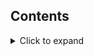 ## Contents

<details>
    <summary>Click to expand</summary>
    {{ content | toc_only }}
</details>
